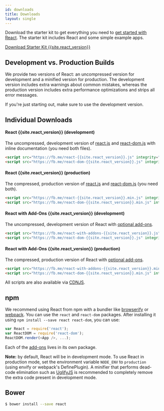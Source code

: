```yaml
---
id: downloads
title: Downloads
layout: single
---
```

Download the starter kit to get everything you need to
[get started with React](/react/docs/getting-started.html). The starter kit includes React and some simple example apps.

<div class="buttons-unit downloads">
  <a href="/react/downloads/react-{{site.react_version}}.zip" class="button">
    Download Starter Kit {{site.react_version}}
  </a>
</div>

## Development vs. Production Builds

We provide two versions of React: an uncompressed version for development and a minified version for production. The development version includes extra warnings about common mistakes, whereas the production version includes extra performance optimizations and strips all error messages.

If you're just starting out, make sure to use the development version.

## Individual Downloads

#### React {{site.react_version}} (development)
The uncompressed, development version of [react.js](https://fb.me/react-{{site.react_version}}.js) and [react-dom.js](https://fb.me/react-dom-{{site.react_version}}.js) with inline documentation (you need both files).

```html
<script src="https://fb.me/react-{{site.react_version}}.js" integrity="sha384-{{site.react_hashes.dev}}" crossorigin="anonymous"></script>
<script src="https://fb.me/react-dom-{{site.react_version}}.js" integrity="sha384-{{site.react_hashes.dom_dev}}" crossorigin="anonymous"></script>
```

#### React {{site.react_version}} (production)
The compressed, production version of [react.js](https://fb.me/react-{{site.react_version}}.min.js) and [react-dom.js](https://fb.me/react-dom-{{site.react_version}}.min.js) (you need both).

```html
<script src="https://fb.me/react-{{site.react_version}}.min.js" integrity="sha384-{{site.react_hashes.prod}}" crossorigin="anonymous"></script>
<script src="https://fb.me/react-dom-{{site.react_version}}.min.js" integrity="sha384-{{site.react_hashes.dom_prod}}" crossorigin="anonymous"></script>
```

#### React with Add-Ons {{site.react_version}} (development)
The uncompressed, development version of React with [optional add-ons](/react/docs/addons.html).

```html
<script src="https://fb.me/react-with-addons-{{site.react_version}}.js" integrity="sha384-{{site.react_hashes.addons_dev}}" crossorigin="anonymous"></script>
<script src="https://fb.me/react-dom-{{site.react_version}}.js" integrity="sha384-{{site.react_hashes.dom_dev}}" crossorigin="anonymous"></script>
```

#### React with Add-Ons {{site.react_version}} (production)
The compressed, production version of React with [optional add-ons](/react/docs/addons.html).

```html
<script src="https://fb.me/react-with-addons-{{site.react_version}}.min.js" integrity="sha384-{{site.react_hashes.addons_prod}}" crossorigin="anonymous"></script>
<script src="https://fb.me/react-dom-{{site.react_version}}.min.js" integrity="sha384-{{site.react_hashes.dom_prod}}" crossorigin="anonymous"></script>
```

All scripts are also available via [CDNJS](https://cdnjs.com/libraries/react/).

## npm

We recommend using React from npm with a bundler like [browserify](http://browserify.org/) or [webpack](https://webpack.github.io/). You can use the `react` and `react-dom` packages. After installing it using `npm install --save react react-dom`, you can use:

```js
var React = require('react');
var ReactDOM = require('react-dom');
ReactDOM.render(<App />, ...);
```

Each of the [add-ons](/react/docs/addons.html) lives in its own package.

**Note:** by default, React will be in development mode. To use React in production mode, set the environment variable `NODE_ENV` to `production` (using envify or webpack's DefinePlugin). A minifier that performs dead-code elimination such as [UglifyJS](https://github.com/mishoo/UglifyJS2) is recommended to completely remove the extra code present in development mode.

## Bower

```sh
$ bower install --save react
```
